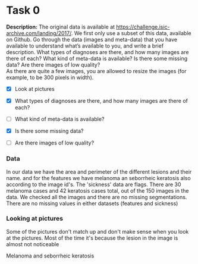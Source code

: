 
# Task 0

**Description:**
The original data is available at https://challenge.isic-archive.com/landing/2017/. We first only use a subset of this data, available on Github. Go through the data (images and meta-data) that you have available to understand what’s available to you, and write a brief description. What types of diagnoses are there, and how many images are there of each? What kind of meta-data is available? Is there some missing data? Are there images of low quality?  
As there are quite a few images, you are allowed to resize the images (for example, to be 300 pixels in width).

- [x] Look at pictures
- [x] What types of diagnoses are there, and how many images are there of each?
- [ ] What kind of meta-data is available?
- [x] Is there some missing data?
- [ ] Are there images of low quality? 


### Data
In our data we have the area and perimeter of the different lesions and their name. and for the features we have melanoma an seborrheic keratosis also according to the image id's.
The 'sickness' data are flags.
There are 30 melanoma cases and 42 keratosis cases total, out of the 150 images in the data.
We checked all the images and there are no missing segmentations. There are no missing values in either datasets (features and sickness)

### Looking at pictures
Some of the pictures don't match up and don't make sense when you look at the pictures.
Most of the time it's because the lesion in the image is almost not noticeable

Melanoma and seborrheic keratosis

